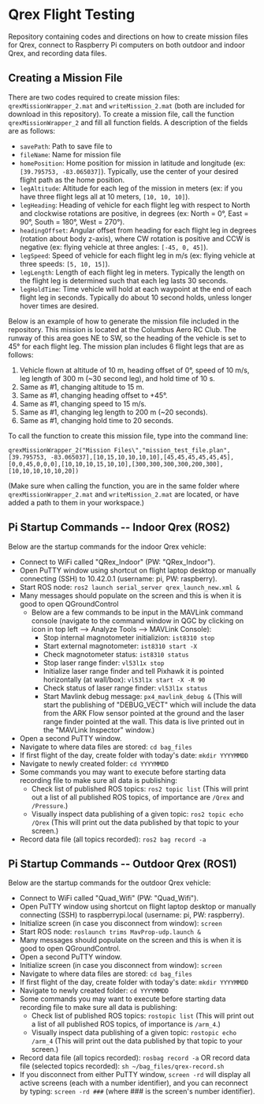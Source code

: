 # Qrex Flight Testing
Repository containing codes and directions on how to create mission files for Qrex, connect to Raspberry Pi computers on both outdoor and indoor Qrex, and recording data files.

## Creating a Mission File
There are two codes required to create mission files: ```qrexMissionWrapper_2.mat``` and ```writeMission_2.mat``` (both are included for download in this repository). To create a mission file, call the function ```qrexMissionWrapper_2``` and fill all function fields. A description of the fields are as follows: 
  * ```savePath```: Path to save file to
  * ```fileName```: Name for mission file
  * ```homePosition```: Home position for mission in latitude and longitude (ex: ```[39.795753, -83.065037]```). Typically, use the center of your desired flight path as the home position.
  * ```legAltitude```: Altitude for each leg of the mission in meters (ex: if you have three flight legs all at 10 meters, ```[10, 10, 10]```).
  * ```legHeading```: Heading of vehicle for each flight leg with respect to North and clockwise rotations are positive, in degrees (ex: North = 0°, East = 90°, South = 180°, West = 270°).
  * ```headingOffset```: Angular offset from heading for each flight leg in degrees (rotation about body z-axis), where CW rotation is positive and CCW is negative (ex: flying vehicle at three angles: ```[-45, 0, 45]```).
  * ```legSpeed```: Speed of vehicle for each flight leg in m/s (ex: flying vehicle at three speeds: ```[5, 10, 15]```). 
  * ```legLength```: Length of each flight leg in meters. Typically the length on the flight leg is determined such that each leg lasts 30 seconds.
  * ```legHoldTime```: Time vehicle will hold at each waypoint at the end of each flight leg in seconds. Typically do about 10 second holds, unless longer hover times are desired.

Below is an example of how to generate the mission file included in the repository. This mission is located at the Columbus Aero RC Club. The runway of this area goes NE to SW, so the heading of the vehicle is set to 45° for each flight leg. The mission plan includes 6 flight legs that are as follows: 
 1. Vehicle flown at altitude of 10 m, heading offset of 0°, speed of 10 m/s, leg length of 300 m (~30 second leg), and hold time of 10 s.
 2. Same as #1, changing altitude to 15 m.
 3. Same as #1, changing heading offset to +45°.
 4. Same as #1, changing speed to 15 m/s.
 5. Same as #1, changing leg length to 200 m (~20 seconds).
 6. Same as #1, changing hold time to 20 seconds.

To call the function to create this mission file, type into the command line:
```
qrexMissionWrapper_2("Mission Files\","mission_test_file.plan",[39.795753, -83.065037],[10,15,10,10,10,10],[45,45,45,45,45,45],[0,0,45,0,0,0],[10,10,10,15,10,10],[300,300,300,300,200,300],[10,10,10,10,10,20])
```

(Make sure when calling the function, you are in the same folder where ```qrexMissionWrapper_2.mat``` and ```writeMission_2.mat``` are located, or have added a path to them in your workspace.)

## Pi Startup Commands -- Indoor Qrex (ROS2)
Below are the startup commands for the indoor Qrex vehicle:
* Connect to WiFi called "QRex_Indoor" (PW: "QRex_Indoor").
* Open PuTTY window using shortcut on flight laptop desktop or manually connecting (SSH) to 10.42.0.1 (username: pi, PW: raspberry).
* Start ROS node: ```ros2 launch serial_server qrex_launch_new.xml &```
* Many messages should populate on the screen and this is when it is good to open QGroundControl
   * Below are a few commands to be input in the MAVLink command console (navigate to the command window in QGC by clicking on icon in top left --> Analyze Tools --> MAVLink Console):
      * Stop internal magnotometer initializion: ```ist8310 stop```
      * Start external magnotometer: ```ist8310 start -X```
      * Check magnotometer status: ```ist8310 status```
      * Stop laser range finder: ```vl53l1x stop```
      * Initialize laser range finder and tell Pixhawk it is pointed horizontally (at wall/box): ```vl53l1x start -X -R 90```
      * Check status of laser range finder: ```vl53l1x status```
      * Start Mavlink debug message: ```px4_mavlink_debug &``` (This will start the publishing of "DEBUG_VECT" which will include the data from the ARK Flow sensor pointed at the ground and the laser range finder pointed at the wall. This data is live printed out in the "MAVLink Inspector" window.)
* Open a second PuTTY window.
* Navigate to where data files are stored: ```cd bag_files```
* If first flight of the day, create folder with today's date: ```mkdir YYYYMMDD```
* Navigate to newly created folder: ```cd YYYYMMDD```
* Some commands you may want to execute before starting data recording file to make sure all data is publishing:
   * Check list of published ROS topics: ```ros2 topic list``` (This will print out a list of all published ROS topics, of importance are ```/Qrex``` and ```/Pressure```.)
   * Visually inspect data publishing of a given topic: ```ros2 topic echo /Qrex``` (This will print out the data published by that topic to your screen.)
* Record data file (all topics recorded): ```ros2 bag record -a```

## Pi Startup Commands -- Outdoor Qrex (ROS1)
Below are the startup commands for the outdoor Qrex vehicle:
* Connect to WiFi called "Quad_Wifi" (PW: "Quad_Wifi").
* Open PuTTY window using shortcut on flight laptop desktop or manually connecting (SSH) to raspberrypi.local (username: pi, PW: raspberry).
* Initialize screen (in case you disconnect from window): ```screen```
* Start ROS node: ```roslaunch trims MavProp-udp.launch &```
* Many messages should populate on the screen and this is when it is good to open QGroundControl.
* Open a second PuTTY window.
* Initialize screen (in case you disconnect from window): ```screen```
* Navigate to where data files are stored: ```cd bag_files```
* If first flight of the day, create folder with today's date: ```mkdir YYYYMMDD```
* Navigate to newly created folder: ```cd YYYYMMDD```
* Some commands you may want to execute before starting data recording file to make sure all data is publishing:
   * Check list of published ROS topics: ```rostopic list``` (This will print out a list of all published ROS topics, of importance is ```/arm_4```.)
   * Visually inspect data publishing of a given topic: ```rostopic echo /arm_4``` (This will print out the data published by that topic to your screen.)
* Record data file (all topics recorded): ```rosbag record -a``` OR record data file (selected topics recorded): ```sh ~/bag_files/qrex-record.sh```
* If you disconnect from either PuTTY window, ```screen -rd``` will display all active screens (each with a number identifier), and you can reconnect by typing: ```screen -rd ###``` (where ### is the screen's number identifier). 

